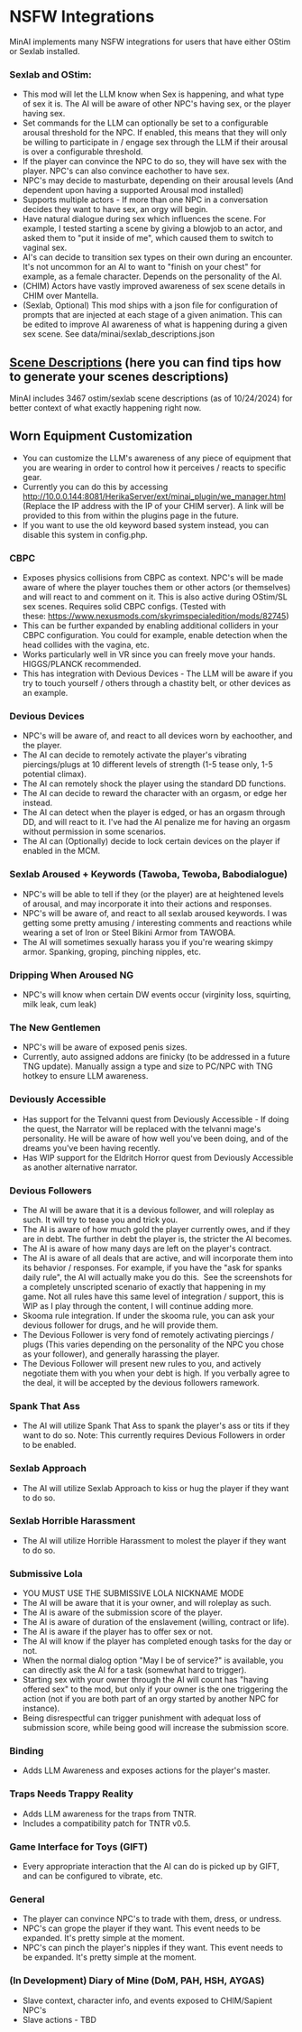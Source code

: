 # NSFW Integrations
MinAI implements many NSFW integrations for users that have either OStim or Sexlab installed.

### Sexlab and OStim:
* This mod will let the LLM know when Sex is happening, and what type of sex it is. The AI will be aware of other NPC's having sex, or the player having sex.
* Set commands for the LLM can optionally be set to a configurable arousal threshold for the NPC. If enabled, this means that they will only be willing to participate in / engage sex through the LLM if their arousal is over a configurable threshold.
* If the player can convince the NPC to do so, they will have sex with the player. NPC's can also convince eachother to have sex.
* NPC's may decide to masturbate, depending on their arousal levels (And dependent upon having a supported Arousal mod installed)
* Supports multiple actors - If more than one NPC in a conversation decides they want to have sex, an orgy will begin.
* Have natural dialogue during sex which influences the scene. For example, I tested starting a scene by giving a blowjob to an actor, and asked them to "put it inside of me", which caused them to switch to vaginal sex.
* AI's can decide to transition sex types on their own during an encounter. It's not uncommon for an AI to want to "finish on your chest" for example, as a female character. Depends on the personality of the AI.
* (CHIM) Actors have vastly improved awareness of sex scene details in CHIM over Mantella.
* (Sexlab, Optional) This mod ships with a json file for configuration of prompts that are injected at each stage of a given animation. This can be edited to improve AI awareness of what is happening during a given sex scene. See data/minai/sexlab_descriptions.json

## [Scene Descriptions](./nsfw_Scenes.md) (here you can find tips how to generate your scenes descriptions)
MinAI includes 3467 ostim/sexlab scene descriptions (as of 10/24/2024) for better context of what exactly happening right now.

## Worn Equipment Customization
* You can customize the LLM's awareness of any piece of equipment that you are wearing in order to control how it perceives / reacts to specific gear.
* Currently you can do this by accessing http://10.0.0.144:8081/HerikaServer/ext/minai_plugin/we_manager.html (Replace the IP address with the IP of your CHIM server). A link will be provided to this from within the plugins page in the future.
* If you want to use the old keyword based system instead, you can disable this system in config.php.

### CBPC
* Exposes physics collisions from CBPC as context. NPC's will be made aware of where the player touches them or other actors (or themselves) and will react to and comment on it. This is also active during OStim/SL sex scenes. Requires solid CBPC configs. (Tested with these: https://www.nexusmods.com/skyrimspecialedition/mods/82745)
* This can be further expanded by enabling additional colliders in your CBPC configuration. You could for example, enable detection when the head collides with the vagina, etc.
* Works particularly well in VR since you can freely move your hands. HIGGS/PLANCK recommended.
* This has integration with Devious Devices - The LLM will be aware if you try to touch yourself / others through a chastity belt, or other devices as an example.

### Devious Devices
* NPC's will be aware of, and react to all devices worn by eachoother, and the player.
* The AI can decide to remotely activate the player's vibrating piercings/plugs at 10 different levels of strength (1-5 tease only, 1-5 potential climax). 
* The AI can remotely shock the player using the standard DD functions.
* The AI can decide to reward the character with an orgasm, or edge her instead.
* The AI can detect when the player is edged, or has an orgasm through DD, and will react to it. I've had the AI penalize me for having an orgasm without permission in some scenarios.
* The AI can (Optionally) decide to lock certain devices on the player if enabled in the MCM.

### Sexlab Aroused + Keywords (Tawoba, Tewoba, Babodialogue)
* NPC's will be able to tell if they (or the player) are at heightened levels of arousal, and may incorporate it into their actions and responses.
* NPC's will be aware of, and react to all sexlab aroused keywords. I was getting some pretty amusing / interesting comments and reactions while wearing a set of Iron or Steel Bikini Armor from TAWOBA.
* The AI will sometimes sexually harass you if you're wearing skimpy armor. Spanking, groping, pinching nipples, etc.

### Dripping When Aroused NG
* NPC's will know when certain DW events occur (virginity loss, squirting, milk leak, cum leak)

### The New Gentlemen
* NPC's will be aware of exposed penis sizes.
* Currently, auto assigned addons are finicky (to be addressed in a future TNG update). Manually assign a type and size to PC/NPC with TNG hotkey to ensure LLM awareness.

### Deviously Accessible
* Has support for the Telvanni quest from Deviously Accessible - If doing the quest, the Narrator will be replaced with the telvanni mage's personality. He will be aware of how well you've been doing, and of the dreams you've been having recently.
* Has WIP support for the Eldritch Horror quest from Deviously Accessible as another alternative narrator.

### Devious Followers
* The AI will be aware that it is a devious follower, and will roleplay as such. It will try to tease you and trick you.
* The AI is aware of how much gold the player currently owes, and if they are in debt. The further in debt the player is, the stricter the AI becomes.
* The AI is aware of how many days are left on the player's contract.
* The AI is aware of all deals that are active, and will incorporate them into its behavior / responses. For example, if you have the "ask for spanks daily rule", the AI will actually make you do this.  See the screenshots for a completely unscripted scenario of exactly that happening in my game. Not all rules have this same level of integration / support, this is WIP as I play through the content, I will continue adding more.
* Skooma rule integration. If under the skooma rule, you can ask your devious follower for drugs, and he will provide them.
* The Devious Follower is very fond of remotely activating piercings / plugs (This varies depending on the personality of the NPC you chose as your follower), and generally harassing the player.
* The Devious Follower will present new rules to you, and actively negotiate them with you when your debt is high. If you verbally agree to the deal, it will be accepted by the devious followers ramework.

### Spank That Ass
* The AI will utilize Spank That Ass to spank the player's ass or tits if they want to do so. Note: This currently requires Devious Followers in order to be enabled.

### Sexlab Approach
* The AI will utilize Sexlab Approach to kiss or hug the player if they want to do so.

### Sexlab Horrible Harassment
* The AI will utilize Horrible Harassment to molest the player if they want to do so.

### Submissive Lola
* YOU MUST USE THE SUBMISSIVE LOLA NICKNAME MODE
* The AI will be aware that it is your owner, and will roleplay as such.
* The AI is aware of the submission score of the player.
* The AI is aware of duration of the enslavement (willing, contract or life).
* The AI is aware if the player has to offer sex or not.
* The AI will know if the player has completed enough tasks for the day or not.
* When the normal dialog option "May I be of service?" is available, you can directly ask the AI for a task (somewhat hard to trigger).
* Starting sex with your owner through the AI will count has "having offered sex" to the mod, but only if your owner is the one triggering the action (not if you are both part of an orgy started by another NPC for instance).
* Being disrespectful can trigger punishment with adequat loss of submission score, while being good will increase the submission score.

### Binding
* Adds LLM Awareness and exposes actions for the player's master.

### Traps Needs Trappy Reality
* Adds LLM awareness for the traps from TNTR.
* Includes a compatibility patch for TNTR v0.5.
  
### Game Interface for Toys (GIFT)
* Every appropriate interaction that the AI can do is picked up by GIFT, and can be configured to vibrate, etc.

### General
* The player can convince NPC's to trade with them, dress, or undress.
* NPC's can grope the player if they want. This event needs to be expanded. It's pretty simple at the moment.
* NPC's can pinch the player's nipples if they want. This event needs to be expanded. It's pretty simple at the moment.

### (In Development) Diary of Mine (DoM, PAH, HSH, AYGAS)
* Slave context, character info, and events exposed to CHIM/Sapient NPC's
* Slave actions - TBD
